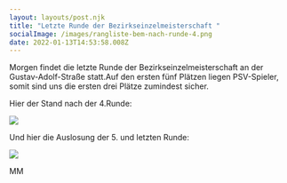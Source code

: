 ```yaml
---
layout: layouts/post.njk
title: "Letzte Runde der Bezirkseinzelmeisterschaft "
socialImage: /images/rangliste-bem-nach-runde-4.png
date: 2022-01-13T14:53:58.008Z
---
```

Morgen findet die letzte Runde der Bezirkseinzelmeisterschaft an der Gustav-Adolf-Straße statt.Auf den ersten fünf Plätzen liegen PSV-Spieler, somit sind uns die ersten drei Plätze zumindest sicher.

Hier der Stand nach der 4.Runde:

![](/images/rangliste-bem-nach-runde-4.png)

Und hier die Auslosung der 5. und letzten Runde:

![](/images/auslosung-runde-5-bem-2122.png)

MM